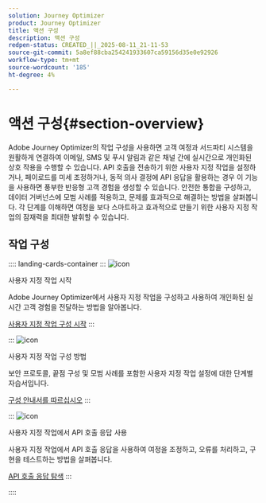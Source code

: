 ```yaml
---
solution: Journey Optimizer
product: Journey Optimizer
title: 액션 구성
description: 액션 구성
redpen-status: CREATED_||_2025-08-11_21-11-53
source-git-commit: 5a8ef88cba254241933607ca59156d35e0e92926
workflow-type: tm+mt
source-wordcount: '185'
ht-degree: 4%

---
```



# 액션 구성{#section-overview}

Adobe Journey Optimizer의 작업 구성을 사용하면 고객 여정과 서드파티 시스템을 원활하게 연결하여 이메일, SMS 및 푸시 알림과 같은 채널 간에 실시간으로 개인화된 상호 작용을 수행할 수 있습니다. API 호출을 전송하기 위한 사용자 지정 작업을 설정하거나, 페이로드를 미세 조정하거나, 동적 의사 결정에 API 응답을 활용하는 경우 이 기능을 사용하면 풍부한 반응형 고객 경험을 생성할 수 있습니다. 안전한 통합을 구성하고, 데이터 거버넌스에 모범 사례를 적용하고, 문제를 효과적으로 해결하는 방법을 살펴봅니다. 각 단계를 이해하면 여정을 보다 스마트하고 효과적으로 만들기 위한 사용자 지정 작업의 잠재력을 최대한 발휘할 수 있습니다.

## 작업 구성

:::: landing-cards-container
:::
![icon](https://cdn.experienceleague.adobe.com/icons/circle-play.svg?lang=ko)

사용자 지정 작업 시작

Adobe Journey Optimizer에서 사용자 지정 작업을 구성하고 사용하여 개인화된 실시간 고객 경험을 전달하는 방법을 알아봅니다.

[사용자 지정 작업 구성 시작](../using/action/action.md)
:::

:::
![icon](https://cdn.experienceleague.adobe.com/icons/gear.svg?lang=ko)

사용자 지정 작업 구성 방법

보안 프로토콜, 끝점 구성 및 모범 사례를 포함한 사용자 지정 작업 설정에 대한 단계별 자습서입니다.

[구성 안내서를 따르십시오](../using/action/about-custom-action-configuration.md)
:::

:::
![icon](https://cdn.experienceleague.adobe.com/icons/code-branch.svg?lang=ko)

사용자 지정 작업에서 API 호출 응답 사용

사용자 지정 작업에서 API 호출 응답을 사용하여 여정을 조정하고, 오류를 처리하고, 구현을 테스트하는 방법을 살펴봅니다.

[API 호출 응답 탐색](../using/action/action-response.md)
:::

::::
